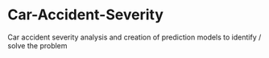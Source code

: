 # Car-Accident-Severity
Car accident severity analysis and creation of prediction models to identify / solve the problem
